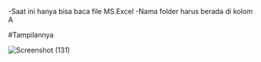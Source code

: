 -Saat ini hanya bisa baca file MS.Excel
-Nama folder harus berada di kolom A

#Tampilannya

![Screenshot (131)](https://github.com/Mhidate/cli_banyak_folder/assets/72199625/877c8c32-b448-4b16-917b-02be7105a6ef)
